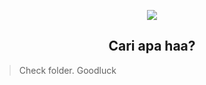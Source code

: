 <p align="center">
    <img  src="https://media.tenor.com/kHcmsxlKHEAAAAAM/rock-one-eyebrow-raised-rock-staring.gif"/>
</p>

<h2 align="center">Cari apa haa?</h2>

> Check folder. Goodluck
